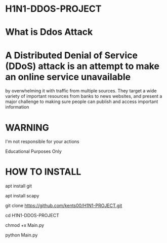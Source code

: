 # H1N1-DDOS-PROJECT

# What is  Ddos Attack
 
# A Distributed Denial of Service (DDoS) attack is an attempt to make an online service unavailable

by overwhelming it with traffic from multiple sources. They target a wide variety of important resources from banks to news websites, and present a major challenge to making sure people can publish and access important information

# WARNING

I'm not responsible for your actions

Educational Purposes Only


# HOW TO INSTALL 

apt install git

apt install scapy

git clone https://github.com/kents00/H1N1-PROJECT.git

cd H1N1-DDOS-PROJECT

chmod +x Main.py

python Main.py
